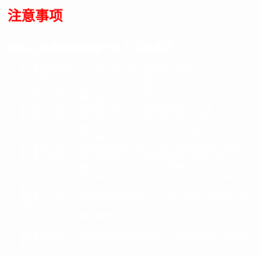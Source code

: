     
# <font color=Red>注意事项

##  <font color=white>使用之前请阅读并遵守以下注意事项：

-  请不要修改本目录下的文件，否则可能导致程序运行异常。
-  请不要删除本目录下的文件，否则可能导致程序运行异常。
-  请不要在本目录下创建任何文件，否则可能导致程序运行异常。
-  请不要在本目录下创建任何文件夹，否则可能导致程序运行异常。
-  请不要在本目录下创建任何子目录，否则可能导致程序运行异常
-  请不要在本目录下创建任何空文件，否则可能导致程序运行异常。
-  请不要在本目录下创建任何空文件夹，否则可能导致程序运行异常。
-  请不要在本目录下创建任何奇怪的文件名，否则可能导致程序运行异常。
-  请不要在本目录下创建任何奇怪的文件夹名，否则可能导致程序运行异常。
-  请不要在本目录下创建任何奇怪的符号，否则可能导致程序运行异常。
-  请不要在本目录下创建任何奇怪的字符，否则可能导致程序运行异常。
-  请不要在本目录下创建任何奇怪的编码格式的文件，否则可能导致程序运行异常。
-  请不要在本目录下创建任何奇怪的编码格式的文件夹，否则可能导致程序运行异常。
-  请不要在本目录下创建任何奇怪的编码格式的字符，否则可能导致程序运行异常。
-  请不要在本目录下创建任何奇怪的编码格式的符号，否则可能导致程序运行异常。